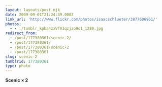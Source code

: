 ```yaml
---
layout: layouts/post.njk
date: 2009-09-01T21:24:39.000Z
link_url: 'http://www.flickr.com/photos/isaacschlueter/3877606961/'
photos:
  - - ./tumblr_kpba4zxVfA1qzjzo9o1_1280.jpg
redirect_from:
  - /post/177380361/scenic-2/
  - /post/177380361/
  - /post/177380361/scenic-2
  - /post/177380361
slug: scenic-2
tumblrid: 177380361
type: photo
---
```

<p><b>Scenic × 2</b></p>
